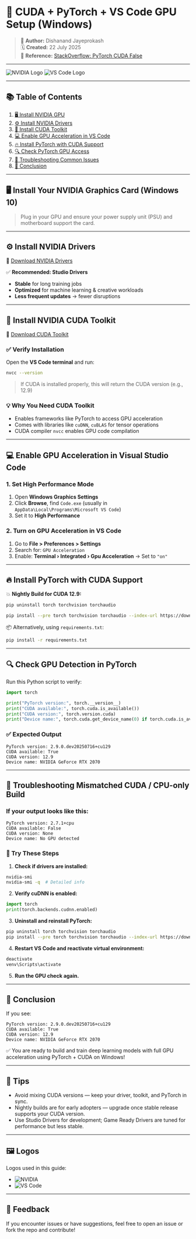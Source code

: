 # 🚀 CUDA + PyTorch + VS Code GPU Setup (Windows)

> 📌 **Author:** Dishanand Jayeprokash  
> 🗓️ **Created:** 22 July 2025  
> 🔗 **Reference:** [StackOverflow: PyTorch CUDA False](https://stackoverflow.com/questions/60987997/why-torch-cuda-is-available-returns-false-even-after-installing-pytorch-with)

---

![NVIDIA Logo](images/nvidia_logo.png)
![VS Code Logo](images/vscode_logo.png)

---

## 📚 Table of Contents

1. [🖥️ Install NVIDIA GPU](#️install-your-nvidia-graphics-card-windows-10)
2. [⚙️ Install NVIDIA Drivers](#️install-nvidia-drivers)
3. [🧠 Install CUDA Toolkit](#install-nvidia-cuda-toolkit)
4. [💻 Enable GPU Acceleration in VS Code](#️enable-gpu-acceleration-in-visual-studio-code)
5. [🔥 Install PyTorch with CUDA Support](#install-pytorch-with-cuda-support)
6. [🔍 Check PyTorch GPU Access](#check-gpu-detection-in-pytorch)
7. [🐛 Troubleshooting Common Issues](#troubleshooting-mismatched-cuda--cpu-only-build)
8. [🎉 Conclusion](#️conclusion)

---

## 🖥️ Install Your NVIDIA Graphics Card (Windows 10)

> Plug in your GPU and ensure your power supply unit (PSU) and motherboard support the card.

---

## ⚙️ Install NVIDIA Drivers

🔗 [Download NVIDIA Drivers](https://www.nvidia.com/en-us/drivers/)

✅ **Recommended: Studio Drivers**
- **Stable** for long training jobs
- **Optimized** for machine learning & creative workloads
- **Less frequent updates** → fewer disruptions

---

## 🧠 Install NVIDIA CUDA Toolkit

🔗 [Download CUDA Toolkit](https://developer.nvidia.com/cuda-toolkit)

### ✅ Verify Installation

Open the **VS Code terminal** and run:

```bash
nvcc --version
````

> If CUDA is installed properly, this will return the CUDA version (e.g., 12.9)

### 💡 Why You Need CUDA Toolkit

* Enables frameworks like PyTorch to access GPU acceleration
* Comes with libraries like `cuDNN`, `cuBLAS` for tensor operations
* CUDA compiler `nvcc` enables GPU code compilation

---

## 💻 Enable GPU Acceleration in Visual Studio Code

### 1. Set High Performance Mode

1. Open **Windows Graphics Settings**
2. Click **Browse**, find `Code.exe` (usually in `AppData\Local\Programs\Microsoft VS Code`)
3. Set it to **High Performance**

### 2. Turn on GPU Acceleration in VS Code

1. Go to **File > Preferences > Settings**
2. Search for: `GPU Acceleration`
3. Enable: **Terminal › Integrated › Gpu Acceleration** → Set to `"on"`

---

## 🔥 Install PyTorch with CUDA Support

💥 **Nightly Build for CUDA 12.9:**

```bash
pip uninstall torch torchvision torchaudio

pip install --pre torch torchvision torchaudio --index-url https://download.pytorch.org/whl/nightly/cu129
```

📦 Alternatively, using `requirements.txt`:

```bash
pip install -r requirements.txt
```

---

## 🔍 Check GPU Detection in PyTorch

Run this Python script to verify:

```python
import torch

print("PyTorch version:", torch.__version__)
print("CUDA available:", torch.cuda.is_available())
print("CUDA version:", torch.version.cuda)
print("Device name:", torch.cuda.get_device_name(0) if torch.cuda.is_available() else "No GPU detected")
```

### ✅ Expected Output

```text
PyTorch version: 2.9.0.dev20250716+cu129
CUDA available: True
CUDA version: 12.9
Device name: NVIDIA GeForce RTX 2070
```

---

## 🐛 Troubleshooting Mismatched CUDA / CPU-only Build

### If your output looks like this:

```text
PyTorch version: 2.7.1+cpu
CUDA available: False
CUDA version: None
Device name: No GPU detected
```

### 🔧 Try These Steps

1. **Check if drivers are installed:**

```bash
nvidia-smi
nvidia-smi -q  # Detailed info
```

2. **Verify cuDNN is enabled:**

```python
import torch
print(torch.backends.cudnn.enabled)
```

3. **Uninstall and reinstall PyTorch:**

```bash
pip uninstall torch torchvision torchaudio
pip install --pre torch torchvision torchaudio --index-url https://download.pytorch.org/whl/nightly/cu129
```

4. **Restart VS Code and reactivate virtual environment:**

```bash
deactivate
venv\Scripts\activate
```

5. **Run the GPU check again.**

---

## 🎉 Conclusion

If you see:

```text
PyTorch version: 2.9.0.dev20250716+cu129
CUDA available: True
CUDA version: 12.9
Device name: NVIDIA GeForce RTX 2070
```

✅ You are ready to build and train deep learning models with full GPU acceleration using PyTorch + CUDA on Windows!

---

## 🧊 Tips

* Avoid mixing CUDA versions — keep your driver, toolkit, and PyTorch in sync.
* Nightly builds are for early adopters — upgrade once stable release supports your CUDA version.
* Use Studio Drivers for development; Game Ready Drivers are tuned for performance but less stable.

---

## 🖼️ Logos

Logos used in this guide:

* ![NVIDIA](images/nvidia_logo.png)
* ![VS Code](images/vscode_logo.png)

---

## 💬 Feedback

If you encounter issues or have suggestions, feel free to open an issue or fork the repo and contribute!

